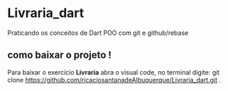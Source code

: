 # Livraria_dart
Praticando os conceitos de Dart POO com  git e github/rebase

## como baixar o projeto !
Para baixar o exercício **Livraria** abra o visual code, no terminal digite: git clone https://github.com/ricaciosantanadeAlbuquerque/Livraria_dart.git .